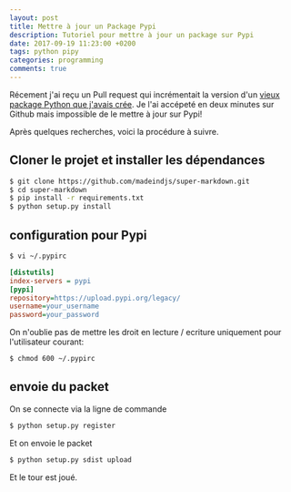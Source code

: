 ```yaml
---
layout: post
title: Mettre à jour un Package Pypi
description: Tutoriel pour mettre à jour un package sur Pypi
date: 2017-09-19 11:23:00 +0200
tags: python pipy
categories: programming
comments: true
---
```


Récement j'ai reçu un Pull request qui incrémentait la version d'un [vieux package Python que j'avais crée](https://github.com/madeindjs/Super-Markdown). Je l'ai accépeté en deux minutes sur Github mais impossible de le mettre à jour sur Pypi!

Après quelques recherches, voici la procédure à suivre.

## Cloner le projet et installer les dépendances

```bash
$ git clone https://github.com/madeindjs/super-markdown.git
$ cd super-markdown
$ pip install -r requirements.txt
$ python setup.py install
```

## configuration pour Pypi

```bash
$ vi ~/.pypirc
```

```ini
[distutils]
index-servers = pypi
[pypi]
repository=https://upload.pypi.org/legacy/
username=your_username
password=your_password
```

On n'oublie pas de mettre les droit en lecture / ecriture uniquement pour l'utilisateur courant:

```bash
$ chmod 600 ~/.pypirc
```

## envoie du packet

On se connecte via la ligne de commande

```bash
$ python setup.py register
```

Et on envoie le packet

```bash
$ python setup.py sdist upload
```

Et le tour est joué.
